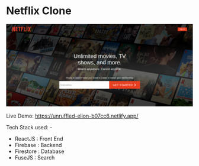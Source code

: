 # Netflix Clone

![Netflix](./app_banner.png)

Live Demo: https://unruffled-elion-b07cc6.netlify.app/



Tech Stack used: -
- ReactJS : Front End
- Firebase : Backend
- Firestore : Database
- FuseJS : Search
